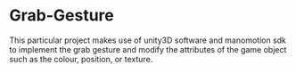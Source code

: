 # Grab-Gesture
This particular project makes use of unity3D software and manomotion sdk to implement the grab gesture and modify the attributes of the game object such as the colour, position, or texture. 
